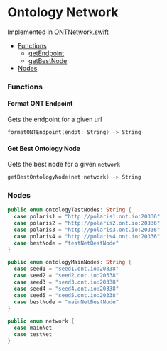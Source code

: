 # Ontology Network

Implemented in [ONTNetwork.swift](https://github.com/Ryucoin/neovm-utils/blob/master/neovmUtils/Classes/Ontology/ONTNetwork.swift)

- [Functions](#functions)
  - [getEndpoint](#get-endpoint)
  - [getBestNode](#get-best-node)
- [Nodes](#nodes)

### Functions

#### Format ONT Endpoint

Gets the endpoint for a given url

``` swift
formatONTEndpoint(endpt: String) -> String
```

#### Get Best Ontology Node

Gets the best node for a given `network`

``` swift
getBestOntologyNode(net:network) -> String
```

### Nodes

``` swift
public enum ontologyTestNodes: String {
  case polaris1 = "http://polaris1.ont.io:20336"
  case polaris2 = "http://polaris2.ont.io:20336"
  case polaris3 = "http://polaris3.ont.io:20336"
  case polaris4 = "http://polaris4.ont.io:20336"
  case bestNode = "testNetBestNode"
}

public enum ontologyMainNodes: String {
  case seed1 = "seed1.ont.io:20338"
  case seed2 = "seed2.ont.io:20338"
  case seed3 = "seed3.ont.io:20338"
  case seed4 = "seed4.ont.io:20338"
  case seed5 = "seed5.ont.io:20338"
  case bestNode = "mainNetBestNode"
}

public enum network {
  case mainNet
  case testNet
}
```

